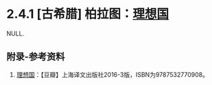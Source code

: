 # 2.4.1 [古希腊] 柏拉图：[理想国](https://book.douban.com/subject/26666912/)

NULL.

## 附录-参考资料

1. [理想国](https://book.douban.com/subject/26666912/)：【豆瓣】上海译文出版社2016-3版，ISBN为9787532770908。
